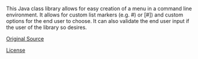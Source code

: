 This Java class library allows for easy creation of a menu in a command line environment. It allows for custom list markers (e.g. #) or [#]) and custom options for the end user to choose. It can also validate the end user input if the user of the library so desires.

[Original Source](https://github.com/CentreMetre/Command-Line-Menu)

[License](https://choosealicense.com/licenses/gpl-3.0/)
